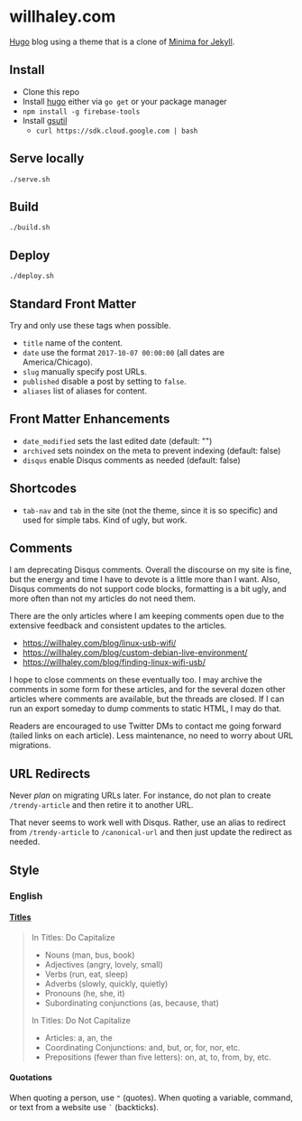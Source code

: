 # willhaley.com

[Hugo](https://github.com/gohugoio/hugo) blog using a theme that is a clone of [Minima for Jekyll](https://github.com/jekyll/minima).

## Install

* Clone this repo
* Install [hugo](https://gohugo.io/) either via `go get` or your package manager
* `npm install -g firebase-tools`
* Install [gsutil](https://cloud.google.com/storage/docs/gsutil_install)
  * `curl https://sdk.cloud.google.com | bash`

## Serve locally

```
./serve.sh
```

## Build

```
./build.sh
```

## Deploy

```
./deploy.sh
```

## Standard Front Matter

Try and only use these tags when possible.

* `title` name of the content.
* `date` use the format `2017-10-07 00:00:00` (all dates are America/Chicago).
* `slug` manually specify post URLs.
* `published` disable a post by setting to `false`.
* `aliases` list of aliases for content.

## Front Matter Enhancements

* `date_modified` sets the last edited date (default: "")
* `archived` sets noindex on the meta to prevent indexing (default: false)
* `disqus` enable Disqus comments as needed (default: false)

## Shortcodes

* `tab-nav` and `tab` in the site (not the theme, since it is so specific) and used for simple tabs. Kind of ugly, but work.

## Comments

I am deprecating Disqus comments. Overall the discourse on my site is fine, but the energy and time I have to devote is a little more than I want. Also, Disqus comments do not support code blocks, formatting is a bit ugly, and more often than not my articles do not need them.

There are the only articles where I am keeping comments open due to the extensive feedback and consistent updates to the articles.

* https://willhaley.com/blog/linux-usb-wifi/
* https://willhaley.com/blog/custom-debian-live-environment/
* https://willhaley.com/blog/finding-linux-wifi-usb/

I hope to close comments on these eventually too. I may archive the comments in some form for these articles, and for the several dozen other articles where comments are available, but the threads are closed. If I can run an export someday to dump comments to static HTML, I may do that.

Readers are encouraged to use Twitter DMs to contact me going forward (tailed links on each article). Less maintenance, no need to worry about URL migrations.

## URL Redirects

Never _plan_ on migrating URLs later. For instance, do not plan to create `/trendy-article` and then retire it to another URL.

That never seems to work well with Disqus. Rather, use an alias to redirect from `/trendy-article` to `/canonical-url` and then just update the redirect as needed.

## Style

### English

#### [Titles](http://english.stackexchange.com/questions/14/which-words-in-a-title-should-be-capitalized)

> In Titles: Do Capitalize
> * Nouns (man, bus, book)
> * Adjectives (angry, lovely, small)
> * Verbs (run, eat, sleep)
> * Adverbs (slowly, quickly, quietly)
> * Pronouns (he, she, it)
> * Subordinating conjunctions (as, because, that)
>
> In Titles: Do Not Capitalize
> * Articles: a, an, the
> * Coordinating Conjunctions: and, but, or, for, nor, etc.
> * Prepositions (fewer than five letters): on, at, to, from, by, etc.

#### Quotations

When quoting a person, use `"` (quotes). When quoting a variable, command, or text from a website use `` ` `` (backticks).
